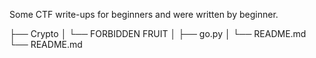 Some CTF write-ups for beginners and were written by beginner.

├── Crypto
│   └── FORBIDDEN FRUIT
│       ├── go.py
│       └── README.md
└── README.md